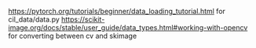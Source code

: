 https://pytorch.org/tutorials/beginner/data_loading_tutorial.html for cil_data/data.py
https://scikit-image.org/docs/stable/user_guide/data_types.html#working-with-opencv for converting between cv and skimage